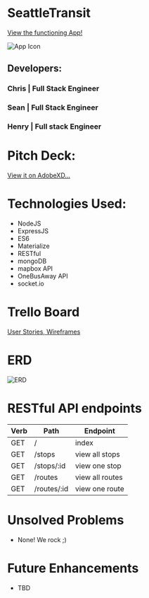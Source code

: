 # SeattleTransit
[View the functioning App!](https://heroku.com)


![App Icon](https://i.imgur.com/Uh7NtT9.png "App Logo")


## Developers:
### Chris | Full Stack Engineer
### Sean | Full Stack Engineer
### Henry | Full stack Engineer

#

# Pitch Deck:
[View it on AdobeXD...](https://xd.adobe.com/view/a20c328d-2614-43c0-442b-c5a0dc3302d6-d43d/?fullscreen&hints=off)

# Technologies Used:
* NodeJS
* ExpressJS
* ES6
* Materialize
* RESTful
* mongoDB
* mapbox API
* OneBusAway API
* socket.io

# Trello Board
[User Stories, Wireframes](https://trello.com/b/PbPrVOeq)

# ERD
![ERD](https://i.imgur.com/FJIiqW1.png "DB Models for the SeattleTransit app")

# RESTful API endpoints
| Verb        | Path           | Endpoint  |
| ------------- |-------------| -----|
| GET   | /             | index |
| GET   | /stops        | view all stops |
| GET   | /stops/:id    | view one stop |
| GET   | /routes       | view all routes |
| GET   | /routes/:id   | view one route |

# Unsolved Problems
* None! We rock ;)

# Future Enhancements
* TBD
